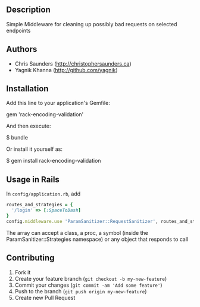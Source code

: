 ## Description

Simple Middleware for cleaning up possibly bad requests on selected endpoints

## Authors

* Chris Saunders (http://christophersaunders.ca)
* Yagnik Khanna (http://github.com/yagnik)

## Installation 
Add this line to your application's Gemfile:

gem 'rack-encoding-validation'

And then execute:

$ bundle

Or install it yourself as:

$ gem install rack-encoding-validation

## Usage in Rails

In `config/application.rb`, add

```ruby
routes_and_strategies = {
  '/login' => [:SpaceToDash]
}
config.middleware.use 'ParamSanitizer::RequestSanitizer', routes_and_strategies
```

The array can accept a class, a proc, a symbol (inside the ParamSanitizer::Strategies namespace) 
or any object that responds to call

## Contributing

1. Fork it
2. Create your feature branch (`git checkout -b my-new-feature`)
3. Commit your changes (`git commit -am 'Add some feature'`)
4. Push to the branch (`git push origin my-new-feature`)
5. Create new Pull Request